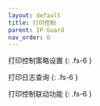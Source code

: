 ```yaml
---
layout: default
title: 打印控制
parent: IP-Guard
nav_order: 6
---
```


打印控制策略设置
{: .fs-6 }

打印日志查询
{: .fs-6 }

打印控制联动功能
{: .fs-6 }
